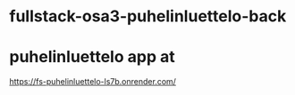 # fullstack-osa3-puhelinluettelo-back
# puhelinluettelo app at
https://fs-puhelinluettelo-ls7b.onrender.com/
